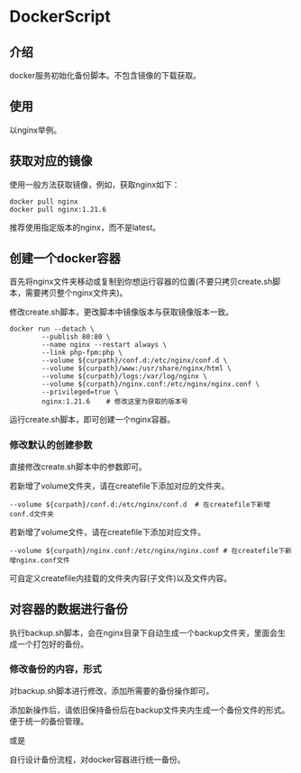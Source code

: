 # DockerScript

## 介绍
docker服务初始化备份脚本。不包含镜像的下载获取。

## 使用
以nginx举例。

## 获取对应的镜像
使用一般方法获取镜像，例如，获取nginx如下：
```
docker pull nginx
docker pull nginx:1.21.6
```
推荐使用指定版本的nginx，而不是latest。

## 创建一个docker容器
首先将nginx文件夹移动或复制到你想运行容器的位置(不要只拷贝create.sh脚本，需要拷贝整个nginx文件夹)。

修改create.sh脚本，更改脚本中镜像版本与获取镜像版本一致。
```
docker run --detach \
        --publish 80:80 \
        --name nginx --restart always \
        --link php-fpm:php \
        --volume ${curpath}/conf.d:/etc/nginx/conf.d \
        --volume ${curpath}/www:/usr/share/nginx/html \
        --volume ${curpath}/logs:/var/log/nginx \
        --volume ${curpath}/nginx.conf:/etc/nginx/nginx.conf \
        --privileged=true \
        nginx:1.21.6    # 修改这里为获取的版本号
```
运行create.sh脚本，即可创建一个nginx容器。

### 修改默认的创建参数
直接修改create.sh脚本中的参数即可。

若新增了volume文件夹，请在createfile下添加对应的文件夹。
```
--volume ${curpath}/conf.d:/etc/nginx/conf.d  # 在createfile下新增conf.d文件夹
```
若新增了volume文件，请在createfile下添加对应文件。
```
--volume ${curpath}/nginx.conf:/etc/nginx/nginx.conf # 在createfile下新增nginx.conf文件
```
可自定义createfile内挂载的文件夹内容(子文件)以及文件内容。


## 对容器的数据进行备份
执行backup.sh脚本，会在nginx目录下自动生成一个backup文件夹，里面会生成一个打包好的备份。

### 修改备份的内容，形式
对backup.sh脚本进行修改，添加所需要的备份操作即可。

添加新操作后，请依旧保持备份后在backup文件夹内生成一个备份文件的形式。便于统一的备份管理。

或是

自行设计备份流程，对docker容器进行统一备份。
